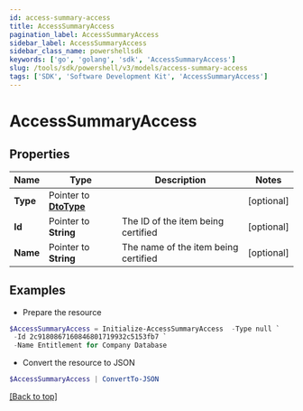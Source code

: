 ```yaml
---
id: access-summary-access
title: AccessSummaryAccess
pagination_label: AccessSummaryAccess
sidebar_label: AccessSummaryAccess
sidebar_class_name: powershellsdk
keywords: ['go', 'golang', 'sdk', 'AccessSummaryAccess'] 
slug: /tools/sdk/powershell/v3/models/access-summary-access
tags: ['SDK', 'Software Development Kit', 'AccessSummaryAccess']
---
```



# AccessSummaryAccess

## Properties

Name | Type | Description | Notes
------------ | ------------- | ------------- | -------------
**Type** |  Pointer to [**DtoType**](dto-type) |  | [optional] 
**Id** |  Pointer to **String** | The ID of the item being certified | [optional] 
**Name** |  Pointer to **String** | The name of the item being certified | [optional] 

## Examples

- Prepare the resource
```powershell
$AccessSummaryAccess = Initialize-AccessSummaryAccess  -Type null `
 -Id 2c9180867160846801719932c5153fb7 `
 -Name Entitlement for Company Database
```

- Convert the resource to JSON
```powershell
$AccessSummaryAccess | ConvertTo-JSON
```


[[Back to top]](#) 

